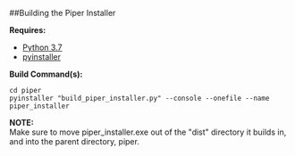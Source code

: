 ##Building the Piper Installer

**Requires:**  
* [Python 3.7](https://www.python.org/downloads/release/python-379/)  
* [pyinstaller](https://www.pyinstaller.org/)  

**Build Command(s):**
```  
cd piper  
pyinstaller "build_piper_installer.py" --console --onefile --name piper_installer
```

**NOTE:**  
Make sure to move piper_installer.exe out of the "dist" directory it builds in, and into the parent directory, piper.
